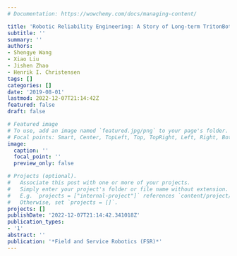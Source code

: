 ```yaml
---
# Documentation: https://wowchemy.com/docs/managing-content/

title: 'Robotic Reliability Engineering: A Story of Long-term TritonBot Development'
subtitle: ''
summary: ''
authors:
- Shengye Wang
- Xiao Liu
- Jishen Zhao
- Henrik I. Christensen
tags: []
categories: []
date: '2019-08-01'
lastmod: 2022-12-07T21:14:42Z
featured: false
draft: false

# Featured image
# To use, add an image named `featured.jpg/png` to your page's folder.
# Focal points: Smart, Center, TopLeft, Top, TopRight, Left, Right, BottomLeft, Bottom, BottomRight.
image:
  caption: ''
  focal_point: ''
  preview_only: false

# Projects (optional).
#   Associate this post with one or more of your projects.
#   Simply enter your project's folder or file name without extension.
#   E.g. `projects = ["internal-project"]` references `content/project/deep-learning/index.md`.
#   Otherwise, set `projects = []`.
projects: []
publishDate: '2022-12-07T21:14:42.341018Z'
publication_types:
- '1'
abstract: ''
publication: '*Field and Service Robotics (FSR)*'
---
```

